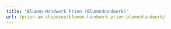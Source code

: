 ```yaml
---
title: "Blumen-Handwerk Prien (Blumenhandwerk)"
url: /prien-am-chiemsee/blumen-handwerk-prien-blumenhandwerk/
---
```

